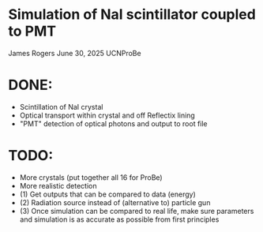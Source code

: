 # Simulation of NaI scintillator coupled to PMT 
James Rogers
June 30, 2025
UCNProBe

# DONE:
 - Scintillation of NaI crystal
 - Optical transport within crystal and off Reflectix lining
 - "PMT" detection of optical photons and output to root file

# TODO:
 - More crystals (put together all 16 for ProBe)
 - More realistic detection 
 - (1) Get outputs that can be compared to data (energy)
 - (2) Radiation source instead of (alternative to) particle gun
 - (3) Once simulation can be compared to real life, make sure parameters and simulation is as accurate as possible from first principles

